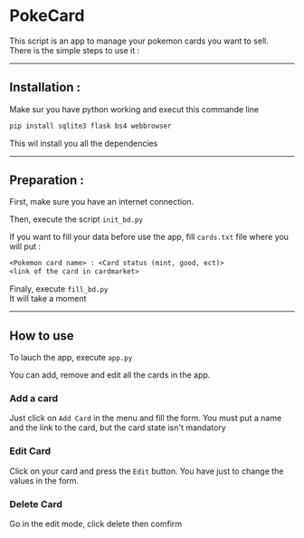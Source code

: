 # PokeCard

This script is an app to manage your pokemon cards you want to sell.  
There is the simple steps to use it :  

---
## Installation :
Make sur you have python working and execut this commande line 
```sh
pip install sqlite3 flask bs4 webbrowser
```

This wil install you all the dependencies

---
## Preparation :
First, make sure you have an internet connection.

Then, execute the script `init_bd.py`


If you want to fill your data before use the app, fill `cards.txt` file where you will put :
```txt
<Pokemon card name> : <Card status (mint, good, ect)>
<link of the card in cardmarket>
```

Finaly, execute `fill_bd.py`  
It will take a moment

---
## How to use
To lauch the app, execute `app.py`  

You can add, remove and edit all the cards in the app.

### Add a card
Just click on `Add Card` in the menu and fill the form. You must put a name and the link to the card, but the card state isn't mandatory

### Edit Card
Click on your card and press the `Edit` button. You have just to change the values in the form.

### Delete Card
Go in the edit mode, click delete then comfirm